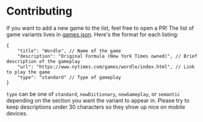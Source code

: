 # Contributing

If you want to add a new game to the list, feel free to open a PR! The list of game variants lives in [games.json](./games.json). Here's the format for each listing:
```
{
	"title": "Wordle", // Name of the game
	"description": "Original Formula (New York Times owned)", // Brief description of the gameplay
	"url": "https://www.nytimes.com/games/wordle/index.html", // Link to play the game
	"type": "standard" // Type of gameplay
}
```

`type` can be one of `standard`, `newDictionary`, `newGameplay`, or `semantic` depending on the section you want the variant to appear in. Please try to keep descriptions under 30 characters so they show up nice on mobile devices.